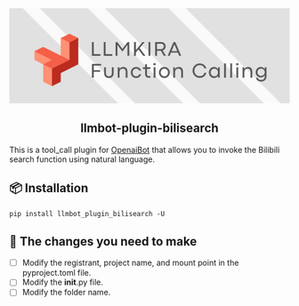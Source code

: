 <div align="center">
<a href="https://llmkira.github.io/Docs/plugin/basic">
    <img src="https://raw.githubusercontent.com/LlmKira/.github/main/llmbot/func_call_big.png">
</a>
<h2>llmbot-plugin-bilisearch</h2>
</div>

This is a tool_call plugin for [OpenaiBot](https://github.com/LlmKira/Openaibot) that allows you to invoke the Bilibili
search
function using natural language.

## 📦 Installation

```shell
pip install llmbot_plugin_bilisearch -U
```

## 🚀 The changes you need to make

- [ ] Modify the registrant, project name, and mount point in the pyproject.toml file.
- [ ] Modify the __init__.py file.
- [ ] Modify the folder name.